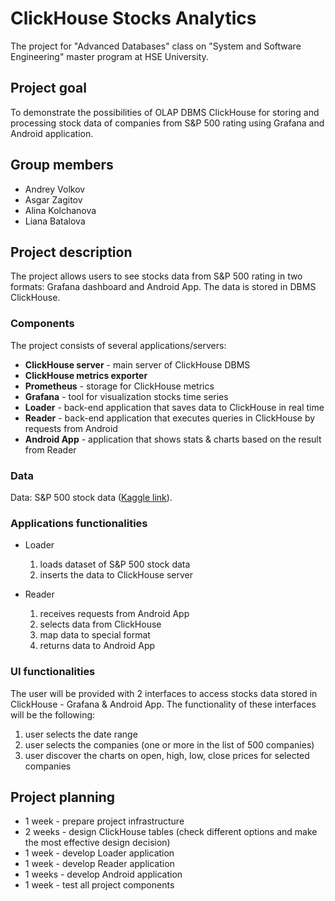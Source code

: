 # ClickHouse Stocks Analytics

The project for "Advanced Databases" class on "System and Software Engineering" master program at HSE University.

## Project goal
To demonstrate the possibilities of OLAP DBMS ClickHouse for storing and processing stock data
of companies from S&P 500 rating using Grafana and Android application.

## Group members
- Andrey Volkov
- Asgar Zagitov
- Alina Kolchanova
- Liana Batalova

## Project description

The project allows users to see stocks data from S&P 500 rating in two formats: Grafana dashboard
and Android App. The data is stored in DBMS ClickHouse.

### Components
The project consists of several applications/servers:

- **ClickHouse server** - main server of ClickHouse DBMS
- **ClickHouse metrics exporter**
- **Prometheus** - storage for ClickHouse metrics
- **Grafana** - tool for visualization stocks time series
- **Loader** - back-end application that saves data to ClickHouse in real time
- **Reader** - back-end application that executes queries in ClickHouse by requests from Android
- **Android App** - application that shows stats & charts based on the result from Reader

### Data
Data: S&P 500 stock data ([Kaggle link](https://www.kaggle.com/kp4920/s-p-500-stock-data-time-series-analysis/data?select=all_stocks_5yr.csv)).

### Applications functionalities

- Loader
  1. loads dataset of S&P 500 stock data
  2. inserts the data to ClickHouse server

- Reader
  1. receives requests from Android App
  2. selects data from ClickHouse
  3. map data to special format
  4. returns data to Android App

### UI functionalities

The user will be provided with 2 interfaces to access stocks data stored in ClickHouse - Grafana & Android App. The functionality of these interfaces will be the following:

1. user selects the date range
2. user selects the companies (one or more in the list of 500 companies)
3. user discover the charts on open, high, low, close prices for selected companies

## Project planning

- 1 week - prepare project infrastructure
- 2 weeks - design ClickHouse tables (check different options and make the most effective design decision)
- 1 week - develop Loader application
- 1 week - develop Reader application
- 1 weeks - develop Android application
- 1 week - test all project components
